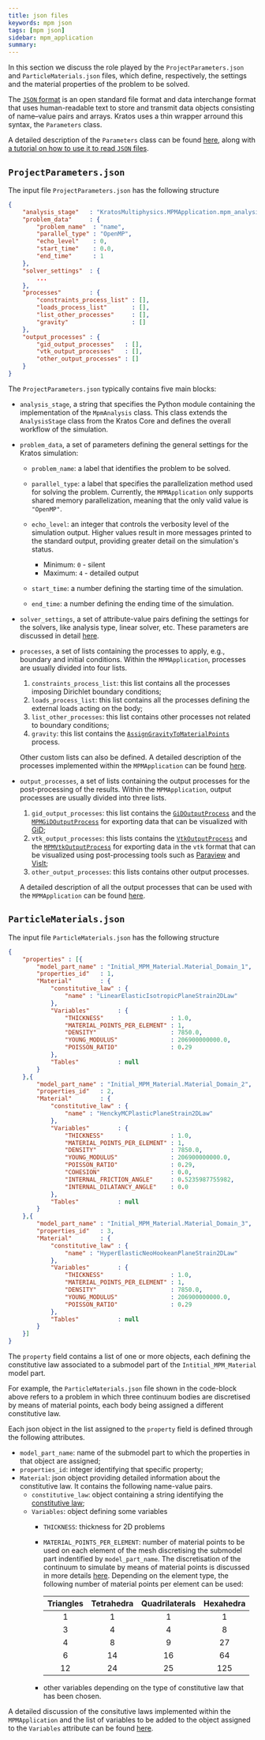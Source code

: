 ```yaml
---
title: json files
keywords: mpm json
tags: [mpm json]
sidebar: mpm_application
summary: 
---
```


In this section we discuss the role played by the `ProjectParameters.json` and `ParticleMaterials.json` files, which define, respectively, the settings and the material properties of the problem to be solved.

The [`JSON` format](https://en.wikipedia.org/wiki/JSON) is an open standard file format and data interchange format that uses human-readable text to store and transmit data objects consisting of name–value pairs and arrays. Kratos uses a thin wrapper arround this syntax, the `Parameters` class.

A detailed description of the `Parameters` class can be found [here](../../../Kratos/For_Users/Crash_Course/Input_Output_and_Visualization/JSON_Configuration_File), along with [a tutorial on how to use it to read `JSON` files](../../../Kratos/For_Users/Crash_Course/Input_Output_and_Visualization/Project_Parameters).


## `ProjectParameters.json`

The input file `ProjectParameters.json` has the following structure

```json
{
    "analysis_stage"   : "KratosMultiphysics.MPMApplication.mpm_analysis",
    "problem_data"     : {
        "problem_name"  : "name",
        "parallel_type" : "OpenMP",
        "echo_level"    : 0,
        "start_time"    : 0.0,
        "end_time"      : 1
    },
    "solver_settings"  : {
        ...
    },
    "processes"        : {
        "constraints_process_list" : [],
        "loads_process_list"       : [],
        "list_other_processes"     : [],
        "gravity"                  : []
    },
    "output_processes" : {
        "gid_output_processes"   : [],
        "vtk_output_processes"   : [],
        "other_output_processes" : []
    }
}
```

The `ProjectParameters.json` typically contains five main blocks:

* `analysis_stage`, a string that specifies the Python module containing the implementation of the `MpmAnalysis` class. This class extends the `AnalysisStage` class from the Kratos Core and defines the overall workflow of the simulation.

* `problem_data`, a set of parameters defining the general settings for the Kratos simulation:

    - `problem_name`: a label that identifies the problem to be solved.

    - `parallel_type`: a label that specifies the parallelization method used for solving the problem. Currently, the `MPMApplication` only supports shared memory parallelization, meaning that the only valid value is `"OpenMP"`.

    - `echo_level`: an integer that controls the verbosity level of the simulation output. Higher values result in more messages printed to the standard output, providing greater detail on the simulation's status.
        * Minimum: `0` - silent
        * Maximum: `4` - detailed output

    -  `start_time`: a number defining the starting time of the simulation.

    - `end_time`: a number defining the ending time of the simulation.

* `solver_settings`, a set of attribute-value pairs defining the settings for the solvers, like analysis type, linear solver, etc. These parameters are discussed in detail [here](../MPM_Solver/mpm_solver).
* `processes`, a set of lists containing the processes to apply, e.g., boundary and initial conditions. Within the `MPMApplication`, processes are usually divided into four lists.
    1. `constraints_process_list`: this list contains all the processes imposing Dirichlet boundary conditions;
    2. `loads_process_list`: this list contains all the processes defining the external loads acting on the body;
    3. `list_other_processes`: this list contains other processes not related to boundary conditions;
    4. `gravity`: this list contains the [`AssignGravityToMaterialPoints`](../Processes/assign_gravity) process.

   Other custom lists can also be defined. A detailed description of the processes implemented within the `MPMApplication` can be found [here](../Processes/Overview.md).
* `output_processes`, a set of lists containing the output processes for the post-processing of the results. Within the `MPMApplication`, output processes are usually divided into three lists.
   1. `gid_output_processes`: this list contains the [`GiDOutputProcess`](../../../Kratos/Processes/Output_Process/GiD_Output_Process) and the [`MPMGiDOutputProcess`](../Output_Processes/mpm_gid_output_process) for exporting data that can be visualized with [GiD](https://www.gidsimulation.com/);
   2. `vtk_output_processes`: this lists contains the [`VtkOutputProcess`](../../../Kratos/Processes/Output_Process/VTK_Output_Process) and the [`MPMVtkOutputProcess`](../Output_Processes/mpm_vtk_output_process) for exporting data in the `vtk` format that can be visualized using post-processing tools such as [Paraview](https://www.paraview.org/) and [VisIt](https://visit-dav.github.io/visit-website/index.html);
   3. `other_output_processes`: this lists contains other output processes.

   A detailed description of all the output processes that can be used with the `MPMApplication` can be found [here](../Output_Processes/Overview.md).

## `ParticleMaterials.json`

The input file `ParticleMaterials.json` has the following structure

```json
{
    "properties" : [{
        "model_part_name" : "Initial_MPM_Material.Material_Domain_1",
        "properties_id"   : 1,
        "Material"        : {
            "constitutive_law" : {
                "name" : "LinearElasticIsotropicPlaneStrain2DLaw"
            },
            "Variables"        : {
                "THICKNESS"                   : 1.0,
                "MATERIAL_POINTS_PER_ELEMENT" : 1,
                "DENSITY"                     : 7850.0,
                "YOUNG_MODULUS"               : 206900000000.0,
                "POISSON_RATIO"               : 0.29
            },
            "Tables"           : null
        }
    },{
        "model_part_name" : "Initial_MPM_Material.Material_Domain_2",
        "properties_id"   : 2,
        "Material"        : {
            "constitutive_law" : {
                "name" : "HenckyMCPlasticPlaneStrain2DLaw"
            },
            "Variables"        : {
                "THICKNESS"                   : 1.0,
                "MATERIAL_POINTS_PER_ELEMENT" : 1,
                "DENSITY"                     : 7850.0,
                "YOUNG_MODULUS"               : 206900000000.0,
                "POISSON_RATIO"               : 0.29,
                "COHESION"                    : 0.0,
                "INTERNAL_FRICTION_ANGLE"     : 0.5235987755982,
                "INTERNAL_DILATANCY_ANGLE"    : 0.0
            },
            "Tables"           : null
        }
    },{
        "model_part_name" : "Initial_MPM_Material.Material_Domain_3",
        "properties_id"   : 3,
        "Material"        : {
            "constitutive_law" : {
                "name" : "HyperElasticNeoHookeanPlaneStrain2DLaw"
            },
            "Variables"        : {
                "THICKNESS"                   : 1.0,
                "MATERIAL_POINTS_PER_ELEMENT" : 1,
                "DENSITY"                     : 7850.0,
                "YOUNG_MODULUS"               : 206900000000.0,
                "POISSON_RATIO"               : 0.29
            },
            "Tables"           : null
        }
    }]
}
```

The `property` field contains a list of one or more objects, each defining the constitutive law associated to a submodel part of the `Intitial_MPM_Material` model part.

For example, the `ParticleMaterials.json` file shown in the code-block above refers to a problem in which three continuum bodies are discretised by means of material points, each body being assigned a different constitutive law.

Each json object in the list assigned to the `property` field is defined through the following attributes.
* `model_part_name`: name of the submodel part to which the properties in that object are assigned;
* `properties_id`: integer identifying that specific property;
* `Material`: json object providing detailed information about the constitutive law. It contains the following name-value pairs.
    - `constitutive_law`: object containing a string identifying the [constitutive law](../Constitutive_Laws/constitutive_laws);
    - `Variables`: object defining some variables
        * `THICKNESS`: thickness for 2D problems
        * `MATERIAL_POINTS_PER_ELEMENT`: number of material points to be used on each element of the mesh discretising the submodel part indentified by `model_part_name`. The discretisation of the continuum to simulate by means of material points is discussed in more details [here](./mdpa). Depending on the element type, the following number of material points per element can be used:

            | Triangles | Tetrahedra | Quadrilaterals | Hexahedra |
            | :-------: | :--------: | :------------: | :-------: |
            |  1        |  1         |  1             |   1       |
            |  3        |  4         |  4             |   8       |
            |  4        |  8         |  9             |  27       |
            |  6        | 14         | 16             |  64       |
            | 12        | 24         | 25             | 125       |

        * other variables depending on the type of constitutive law that has been chosen.

A detailed discussion of the consitutive laws implemented within the `MPMApplication` and the list of variables to be added to the object assigned to the `Variables` attribute can be found [here](../Constitutive_Laws/constitutive_laws).

